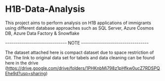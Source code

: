 # H1B-Data-Analysis
This project aims to perform analysis on H1B applications of immigrants using different database approaches such as SQL Server, Azure Cosmos DB, Azure Data Factory &amp; Snowflake 

------------------------------- NOTE ----------------------------------

The dataset attached here is compact dataset due to space restriction of Git. The link to original data set for tabels and data cleaning can be found here in the drive (https://drive.google.com/drive/folders/1PHKnbMj798z1pHfkw0ucZ7RDSPQEhe9d?usp=sharing) 
